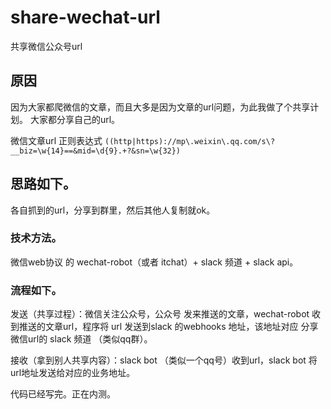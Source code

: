 # share-wechat-url
共享微信公众号url


## 原因

因为大家都爬微信的文章，而且大多是因为文章的url问题，为此我做了个共享计划。
大家都分享自己的url。

微信文章url 正则表达式 `((http|https)://mp\.weixin\.qq.com/s\?__biz=\w{14}==&mid=\d{9}.+?&sn=\w{32})`

## 思路如下。

各自抓到的url，分享到群里，然后其他人复制就ok。

### 技术方法。

微信web协议 的 wechat-robot（或者 itchat）+ slack 频道 + slack api。

### 流程如下。

发送（共享过程）：微信关注公众号，公众号 发来推送的文章，wechat-robot 收到推送的文章url，程序将 url 发送到slack 的webhooks 地址，该地址对应 分享微信url的 slack 频道 （类似qq群）。

接收（拿到别人共享内容）：slack bot （类似一个qq号）收到url，slack bot 将url地址发送给对应的业务地址。

代码已经写完。正在内测。
